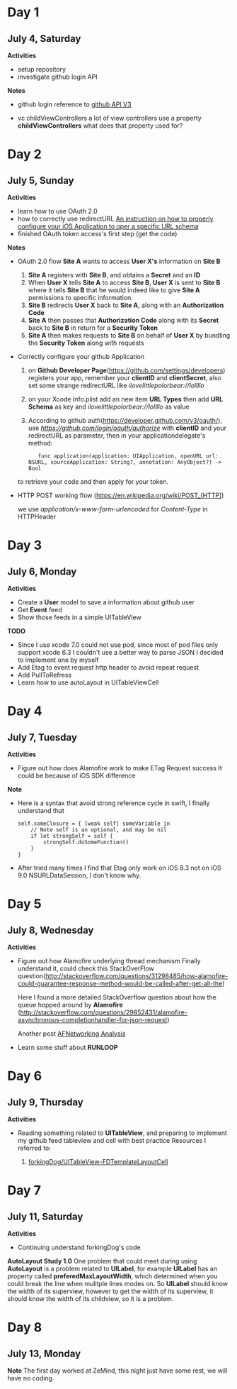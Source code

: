# Day 1
## July 4, Saturday

**Activities**
- setup repository
- investigate github login API

**Notes**
- github login
  reference to [github API V3](https://developer.github.com/guides/getting-started/)

- vc childViewControllers
  a lot of view controllers use a property **childViewControllers** what does that property used for?


# Day 2
## July 5, Sunday

**Activities**
- learn how to use OAuth 2.0
- how to correctly use redirectURL
 [An instruction on how to properly configure your iOS Application to oper a specific URL schema](http://iosdevelopertips.com/cocoa/launching-your-own-application-via-a-custom-url-scheme.html)
- finished OAuth token access's first step (get the code)


**Notes**
- OAuth 2.0 flow
  **Site A** wants to access **User X's** information on **Site B**
  1. **Site A** registers with **Site B**, and obtains a **Secret** and an **ID**
  2. When **User X** tells **Site A** to access **Site B**, **User X** is sent to **Site B** where
  it tells **Site B** that he would indeed like to give **Site A** permissions to specific information.
  3. **Site B** redirects **User X** back to **Site A**, along with an **Authorization Code**
  4. **Site A** then passes that **Authorization Code** along with its **Secret** back to **Site B** in return for a **Security Token**
  5. **Site A** then makes requests to **Site B** on behalf of **User X** by bundling the **Security Token** along with requests

- Correctly configure your github Application
  1. on **Github Developer Page**(https://github.com/settings/developers) registers your app, remember your **clientID** and **clientSecret**, also set some strange redirectURL like *ilovelittlepolorbear://lollllo*
  2. on your Xcode Info.plist add an new item **URL Types** then add **URL Schema** as key and *ilovelittlepolorbear://lollllo* as value
  3. According to github auth(https://developer.github.com/v3/oauth/), use *https://github.com/login/oauth/authorize* with **clientID** and your redirectURL as parameter, then in your applicationdelegate's method:

            func application(application: UIApplication, openURL url: NSURL, sourceApplication: String?, annotation: AnyObject?) -> Bool
  to retrieve your code and then apply for your token.

- HTTP POST working flow (https://en.wikipedia.org/wiki/POST_(HTTP))

  we use *application/x-www-form-urlencoded* for *Content-Type* in HTTPHeader


# Day 3
## July 6, Monday

**Activities**
- Create a **User** model to save a information about github user
- Get **Event** feed
- Show those feeds in a simple UITableView

**TODO**
- Since I use xcode 7.0 could not use pod, since most of pod files only support xcode 6.3 I couldn't use a better way to parse JSON
  I decided to implement one by myself
- Add Etag to event request http header to avoid repeat request
- Add PullToRefress
- Learn how to use autoLayout in UITableViewCell

# Day 4
## July 7, Tuesday

**Activities**
- Figure out how does Alamofire work to make ETag Request success
  It could be because of iOS SDK difference

**Note**
- Here is a syntax that avoid strong reference cycle in swift, I finally understand that

      self.someClosure = { [weak self] someVariable in
          // Note self is an optional, and may be nil
          if let strongSelf = self {
              strongSelf.doSomeFunction()
          }
      }
 - After tried many times I find that Etag only work on iOS 8.3 not on iOS 9.0 NSURLDataSession, I don't know why.

# Day 5
## July 8, Wednesday

**Activities**
- Figure out how Alamofire underlying thread mechanism
   Finally understand it, could check this StackOverFlow question(http://stackoverflow.com/questions/31298485/how-alamofire-could-guarantee-response-method-would-be-called-after-get-all-the)

   Here I found a more detailed StackOverflow question about how the queue hopped around by **Alamofire** (http://stackoverflow.com/questions/29852431/alamofire-asynchronous-completionhandler-for-json-request)

   Another post [AFNetworking Analysis](http://zhangbuhuai.com/2015/04/05/AFNetworking使用笔记2/)

 - Learn some stuff about **RUNLOOP**

# Day 6
## July 9, Thursday

**Activities**
- Reading something related to **UITableView**, and preparing to implement my github feed tableview and cell with best practice
   Resources I referred to:

   1. [forkingDog/UITableView-FDTemplateLayoutCell](https://github.com/forkingdog/UITableView-FDTemplateLayoutCell)

# Day 7
## July 11, Saturday

**Activities**
- Continuing understand forkingDog's code

**AutoLayout Study 1.0**
One problem that could meet during using **AutoLayout** is a problem related to **UILabel**, for example **UILabel** has an property called **preferedMaxLayoutWidth**, which determined when you could break the line when mulitple lines modes on. So **UILabel** should know the width of its superview, however to get the width of its superview, it should know the width of its childview, so it is a problem.

# Day 8
## July 13, Monday

**Note**
The first day worked at ZeMind, this night just have some rest, we will have no coding.
